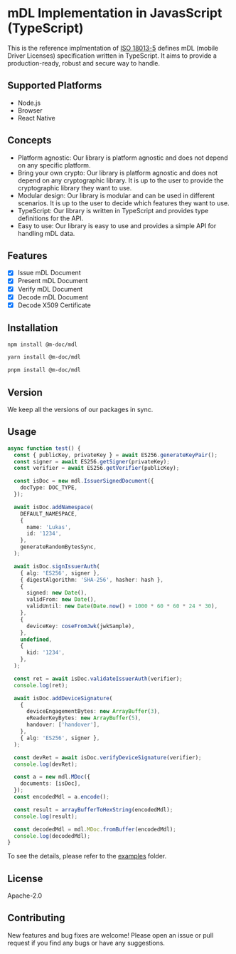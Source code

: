 # mDL Implementation in JavasScript (TypeScript)

This is the reference implmentation of [ISO 18013-5](https://www.iso.org/standard/69084.html) defines mDL (mobile Driver Licenses) specification written in TypeScript. It aims to provide a production-ready, robust and secure way to handle.

## Supported Platforms

- Node.js
- Browser
- React Native

## Concepts

- Platform agnostic: Our library is platform agnostic and does not depend on any specific platform.
- Bring your own crypto: Our library is platform agnostic and does not depend on any cryptographic library. It is up to the user to provide the cryptographic library they want to use.
- Modular design: Our library is modular and can be used in different scenarios. It is up to the user to decide which features they want to use.
- TypeScript: Our library is written in TypeScript and provides type definitions for the API.
- Easy to use: Our library is easy to use and provides a simple API for handling mDL data.

## Features

- [x] Issue mDL Document
- [x] Present mDL Document
- [x] Verify mDL Document
- [x] Decode mDL Document
- [x] Decode X509 Certificate

## Installation

```bash
npm install @m-doc/mdl
```

```bash
yarn install @m-doc/mdl
```

```bash
pnpm install @m-doc/mdl
```

## Version

We keep all the versions of our packages in sync.

## Usage

```Typescript
async function test() {
  const { publicKey, privateKey } = await ES256.generateKeyPair();
  const signer = await ES256.getSigner(privateKey);
  const verifier = await ES256.getVerifier(publicKey);

  const isDoc = new mdl.IssuerSignedDocument({
    docType: DOC_TYPE,
  });

  await isDoc.addNamespace(
    DEFAULT_NAMESPACE,
    {
      name: 'Lukas',
      id: '1234',
    },
    generateRandomBytesSync,
  );

  await isDoc.signIssuerAuth(
    { alg: 'ES256', signer },
    { digestAlgorithm: 'SHA-256', hasher: hash },
    {
      signed: new Date(),
      validFrom: new Date(),
      validUntil: new Date(Date.now() + 1000 * 60 * 60 * 24 * 30),
    },
    {
      deviceKey: coseFromJwk(jwkSample),
    },
    undefined,
    {
      kid: '1234',
    },
  );

  const ret = await isDoc.validateIssuerAuth(verifier);
  console.log(ret);

  await isDoc.addDeviceSignature(
    {
      deviceEngagementBytes: new ArrayBuffer(3),
      eReaderKeyBytes: new ArrayBuffer(5),
      handover: ['handover'],
    },
    { alg: 'ES256', signer },
  );

  const devRet = await isDoc.verifyDeviceSignature(verifier);
  console.log(devRet);

  const a = new mdl.MDoc({
    documents: [isDoc],
  });
  const encodedMdl = a.encode();

  const result = arrayBufferToHexString(encodedMdl);
  console.log(result);

  const decodedMdl = mdl.MDoc.fromBuffer(encodedMdl);
  console.log(decodedMdl);
}
```

To see the details, please refer to the [examples](https://github.com/openwallet-foundation-labs/mdl-js/tree/master/examples/mdl) folder.

## License

Apache-2.0

## Contributing

New features and bug fixes are welcome! Please open an issue or pull request if you find any bugs or have any suggestions.
